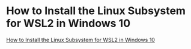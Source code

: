 # How to Install the Linux Subsystem for WSL2 in Windows 10
[How to Install the Linux Subsystem for WSL2 in Windows 10](https://aiwithcloud.com/2022/09/15/how_to_install_the_linux_subsystem_for_wsl2_in_windows_10/)